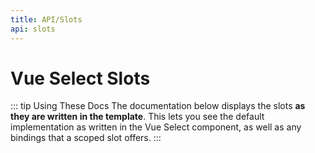 ```yaml
---
title: API/Slots
api: slots
---
```


# Vue Select Slots

::: tip Using These Docs
The documentation below displays the slots **as they are written in the template**. This lets you
see the default implementation as written in the Vue Select component, as well as any bindings that
a scoped slot offers. 
:::

<api-slots />
